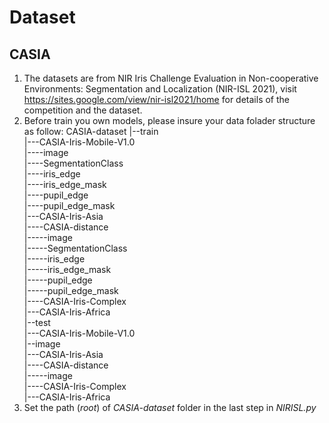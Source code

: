 # Dataset

## CASIA
1. The datasets are from NIR Iris Challenge Evaluation in Non-cooperative Environments: Segmentation and Localization (NIR-ISL 2021), visit https://sites.google.com/view/nir-isl2021/home for details of the competition and the dataset.
2. Before train you own models, please insure your data folader structure as follow:
    CASIA-dataset
    |--train  
        |---CASIA-Iris-Mobile-V1.0  
            |----image  
            |----SegmentationClass  
            |----iris_edge  
            |----iris_edge_mask  
            |----pupil_edge  
            |----pupil_edge_mask  
        |---CASIA-Iris-Asia  
            |----CASIA-distance  
                |-----image  
                |-----SegmentationClass  
                |-----iris_edge  
                |-----iris_edge_mask  
                |-----pupil_edge  
                |-----pupil_edge_mask  
            |----CASIA-Iris-Complex  
       |---CASIA-Iris-Africa  
    |--test  
       |---CASIA-Iris-Mobile-V1.0  
          |--image  
       |---CASIA-Iris-Asia  
            |----CASIA-distance  
                |-----image  
            |----CASIA-Iris-Complex  
       |---CASIA-Iris-Africa  
3. Set the path (*root*) of *CASIA-dataset* folder in the last step in *NIRISL.py*
